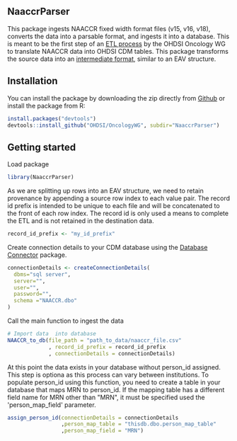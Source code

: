 NaaccrParser
------------

<!-- badges: start -->
<!-- badges: end -->

This package ingests NAACCR fixed width format files (v15, v16, v18), converts the data into a parsable format, and ingests it into a database. This is meant to be the first step of an [ETL process](https://github.com/OHDSI/OncologyWG/wiki/NAACCR-ETL) by the OHDSI Oncology WG to translate NAACCR data into OHDSI CDM tables. This package transforms the source data into an [intermediate format](https://github.com/OHDSI/OncologyWG/wiki/NAACCR-ETL/ETL/NAACCR-ETL/naaccr_data_points), similar to an EAV structure. 


## Installation

You can install the package by downloading the zip directly from  [Github](https://github.com/OHDSI/OncologyWG/tree/master/NaaccrParser) or install the package from R:

``` r
install.packages("devtools")
devtools::install_github("OHDSI/OncologyWG", subdir="NaaccrParser")
```

## Getting started
Load package

``` r
library(NaaccrParser)

```
As we are splitting up rows into an EAV structure, we need to retain provenance by appending a source row index to each value pair. The record id prefix is intended to be unique to each file and will be concatenated to the front of each row index. The record id is only used a means to complete the ETL and is not retained in the destination data. 

```r
record_id_prefix <- "my_id_prefix"

```

Create connection details to your CDM database using the [Database Connector](https://github.com/OHDSI/DatabaseConnector) package.

```r
connectionDetails <- createConnectionDetails(
  dbms="sql server",
  server="",
  user="",
  password="",
  schema ="NAACCR.dbo"
)

```

Call the main function to ingest the data 
```r
# Import data  into database
NAACCR_to_db(file_path = "path_to_data/naaccr_file.csv"
             , record_id_prefix = record_id_prefix
             , connectionDetails = connectionDetails)
```

At this point the data exists in your database without person_id assigned. This step is optiona as this process can vary between institutions. To populate person_id using this function, you need to create a table in your database that maps MRN to person_id. If the mapping table has a different field name for MRN other than "MRN", it must be specified used the 'person_map_field' parameter. 

```r
assign_person_id(connectionDetails = connectionDetails
                 ,person_map_table = "thisdb.dbo.person_map_table"
                 ,person_map_field = "MRN")

```
